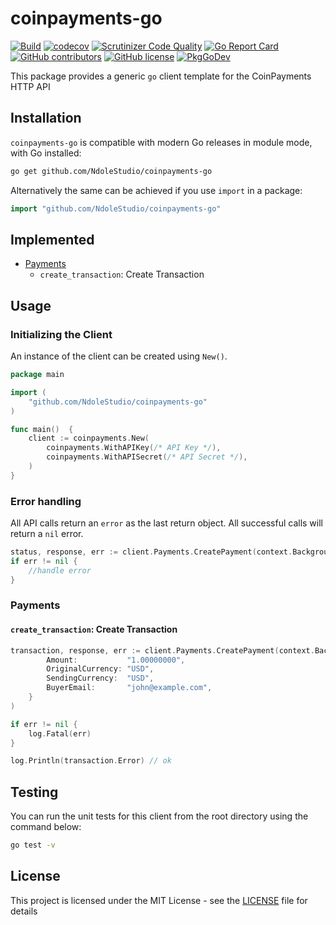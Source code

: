 # coinpayments-go

[![Build](https://github.com/NdoleStudio/coinpayments-go/actions/workflows/main.yml/badge.svg)](https://github.com/NdoleStudio/coinpayments-go/actions/workflows/main.yml)
[![codecov](https://codecov.io/gh/NdoleStudio/coinpayments-go/branch/main/graph/badge.svg)](https://codecov.io/gh/NdoleStudio/coinpayments-go)
[![Scrutinizer Code Quality](https://scrutinizer-ci.com/g/NdoleStudio/coinpayments-go/badges/quality-score.png?b=main)](https://scrutinizer-ci.com/g/NdoleStudio/coinpayments-go/?branch=main)
[![Go Report Card](https://goreportcard.com/badge/github.com/NdoleStudio/coinpayments-go)](https://goreportcard.com/report/github.com/NdoleStudio/coinpayments-go)
[![GitHub contributors](https://img.shields.io/github/contributors/NdoleStudio/coinpayments-go)](https://github.com/NdoleStudio/coinpayments-go/graphs/contributors)
[![GitHub license](https://img.shields.io/github/license/NdoleStudio/coinpayments-go?color=brightgreen)](https://github.com/NdoleStudio/coinpayments-go/blob/master/LICENSE)
[![PkgGoDev](https://pkg.go.dev/badge/github.com/NdoleStudio/coinpayments-go)](https://pkg.go.dev/github.com/NdoleStudio/coinpayments-go)


This package provides a generic `go` client template for the CoinPayments HTTP API

## Installation

`coinpayments-go` is compatible with modern Go releases in module mode, with Go installed:

```bash
go get github.com/NdoleStudio/coinpayments-go
```

Alternatively the same can be achieved if you use `import` in a package:

```go
import "github.com/NdoleStudio/coinpayments-go"
```


## Implemented

- [Payments](#payments)
    - `create_transaction`: Create Transaction

## Usage

### Initializing the Client

An instance of the client can be created using `New()`.

```go
package main

import (
	"github.com/NdoleStudio/coinpayments-go"
)

func main()  {
    client := coinpayments.New(
        coinpayments.WithAPIKey(/* API Key */),
        coinpayments.WithAPISecret(/* API Secret */),
    )
}
```

### Error handling

All API calls return an `error` as the last return object. All successful calls will return a `nil` error.

```go
status, response, err := client.Payments.CreatePayment(context.Background())
if err != nil {
    //handle error
}
```

### Payments

#### `create_transaction`: Create Transaction

```go
transaction, response, err := client.Payments.CreatePayment(context.Background(), &CreatePaymentRequest{
        Amount:           "1.00000000",
        OriginalCurrency: "USD",
        SendingCurrency:  "USD",
        BuyerEmail:       "john@example.com",
    }
)

if err != nil {
    log.Fatal(err)
}

log.Println(transaction.Error) // ok
```

## Testing

You can run the unit tests for this client from the root directory using the command below:

```bash
go test -v
```

## License

This project is licensed under the MIT License - see the [LICENSE](LICENSE) file for details
